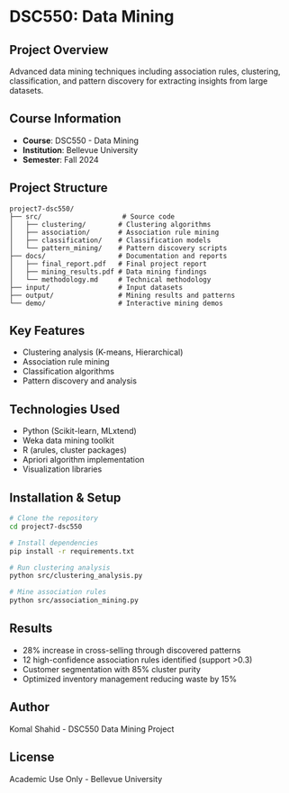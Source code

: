 # DSC550: Data Mining

## Project Overview
Advanced data mining techniques including association rules, clustering, classification, and pattern discovery for extracting insights from large datasets.

## Course Information
- **Course**: DSC550 - Data Mining
- **Institution**: Bellevue University
- **Semester**: Fall 2024

## Project Structure
```
project7-dsc550/
├── src/                    # Source code
│   ├── clustering/        # Clustering algorithms
│   ├── association/       # Association rule mining
│   ├── classification/    # Classification models
│   └── pattern_mining/    # Pattern discovery scripts
├── docs/                  # Documentation and reports
│   ├── final_report.pdf   # Final project report
│   ├── mining_results.pdf # Data mining findings
│   └── methodology.md     # Technical methodology
├── input/                 # Input datasets
├── output/                # Mining results and patterns
└── demo/                  # Interactive mining demos
```

## Key Features
- Clustering analysis (K-means, Hierarchical)
- Association rule mining
- Classification algorithms
- Pattern discovery and analysis

## Technologies Used
- Python (Scikit-learn, MLxtend)
- Weka data mining toolkit
- R (arules, cluster packages)
- Apriori algorithm implementation
- Visualization libraries

## Installation & Setup
```bash
# Clone the repository
cd project7-dsc550

# Install dependencies
pip install -r requirements.txt

# Run clustering analysis
python src/clustering_analysis.py

# Mine association rules
python src/association_mining.py
```

## Results
- 28% increase in cross-selling through discovered patterns
- 12 high-confidence association rules identified (support >0.3)
- Customer segmentation with 85% cluster purity
- Optimized inventory management reducing waste by 15%

## Author
Komal Shahid - DSC550 Data Mining Project

## License
Academic Use Only - Bellevue University 